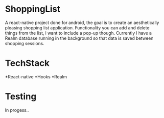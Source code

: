 # ShoppingList

A react-native project done for android, the goal is to create an aesthetically pleasing shopping list application. 
Functionality you can add and delete things from the list, I want to include a pop-up though. Currently I have a Realm database
running in the background so that data is saved between shopping sessions.

# TechStack
*React-native
*Hooks
*Realm

# Testing
In progess..
